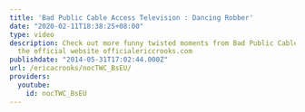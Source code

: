 ```yaml
---
title: 'Bad Public Cable Access Television : Dancing Robber'
date: "2020-02-11T18:38:25+08:00"
type: video
description: Check out more funny twisted moments from Bad Public Cable Access on
  the official website officialericcrooks.com
publishdate: "2014-05-31T17:02:44.000Z"
url: /ericacrooks/nocTWC_BsEU/
providers:
  youtube:
    id: nocTWC_BsEU
---
```

